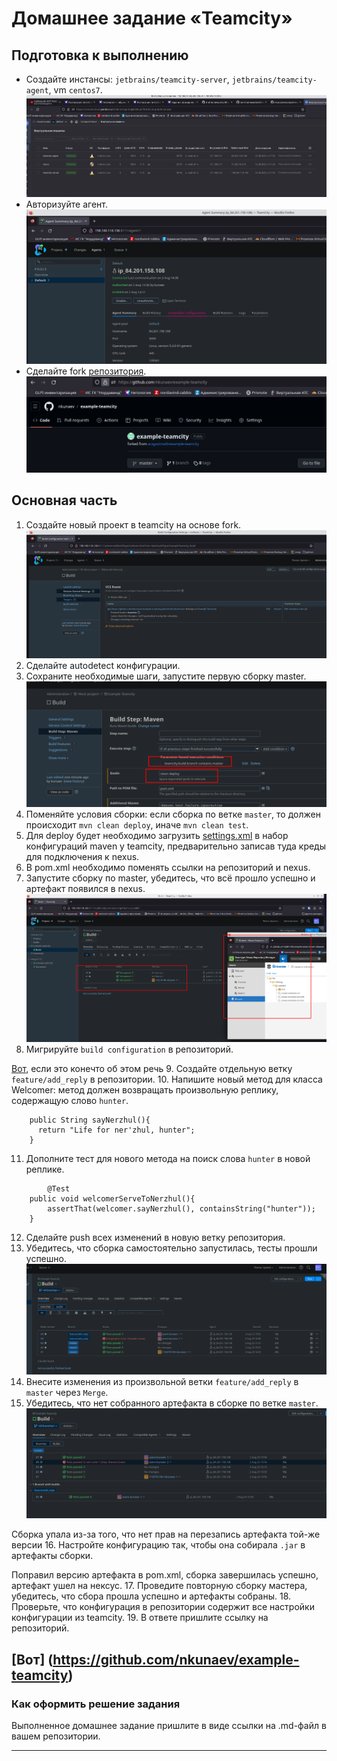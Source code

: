 # Домашнее задание «Teamcity»

## Подготовка к выполнению

* Создайте инстансы: `jetbrains/teamcity-server`, `jetbrains/teamcity-agent`, vm `centos7`. 
![img.png](img/img.png)
* Авторизуйте агент. 
![img_1.png](img/img_1.png)
* Сделайте fork [репозитория](https://github.com/aragastmatb/example-teamcity).
![img_2.png](img/img_2.png)

## Основная часть

1. Создайте новый проект в teamcity на основе fork.
![img_3.png](img/img_3.png)
2. Сделайте autodetect конфигурации.
3. Сохраните необходимые шаги, запустите первую сборку master.
![img_4.png](img/img_4.png)
4. Поменяйте условия сборки: если сборка по ветке `master`, то должен происходит `mvn clean deploy`, иначе `mvn clean test`.
5. Для deploy будет необходимо загрузить [settings.xml](teamcityettings.xml) в набор конфигураций maven у teamcity, предварительно записав туда креды для подключения к nexus.
6. В pom.xml необходимо поменять ссылки на репозиторий и nexus.
7. Запустите сборку по master, убедитесь, что всё прошло успешно и артефакт появился в nexus.
![img_5.png](img/img_5.png)
8. Мигрируйте `build configuration` в репозиторий.

[Вот](https://github.com/nkunaev/devops-netology/blob/main/9.ci-cd/9.5_teamcity/build_config), если это конечто об этом речь
9. Создайте отдельную ветку `feature/add_reply` в репозитории.
10. Напишите новый метод для класса Welcomer: метод должен возвращать произвольную реплику, содержащую слово `hunter`.
```ignorelang
	public String sayNerzhul(){
	  return "Life for ner'zhul, hunter";
	}
```
11. Дополните тест для нового метода на поиск слова `hunter` в новой реплике.
```ignorelang
		@Test
	public void welcomerServeToNerzhul(){
		assertThat(welcomer.sayNerzhul(), containsString("hunter"));
	}
```

12. Сделайте push всех изменений в новую ветку репозитория.
13. Убедитесь, что сборка самостоятельно запустилась, тесты прошли успешно.
![img_6.png](img/img_6.png)
14. Внесите изменения из произвольной ветки `feature/add_reply` в `master` через `Merge`.
15. Убедитесь, что нет собранного артефакта в сборке по ветке `master`.  
![img_7.png](img/img_7.png)

Сборка упала из-за того, что нет прав на перезапись артефакта той-же версии
16. Настройте конфигурацию так, чтобы она собирала `.jar` в артефакты сборки.  

Поправил версию артефакта в pom.xml, сборка завершилась успешно, артефакт ушел на нексус.
17. Проведите повторную сборку мастера, убедитесь, что сбора прошла успешно и артефакты собраны.
18. Проверьте, что конфигурация в репозитории содержит все настройки конфигурации из teamcity.
19. В ответе пришлите ссылку на репозиторий.

[Вот] (https://github.com/nkunaev/example-teamcity)
---

### Как оформить решение задания

Выполненное домашнее задание пришлите в виде ссылки на .md-файл в вашем репозитории.

---
